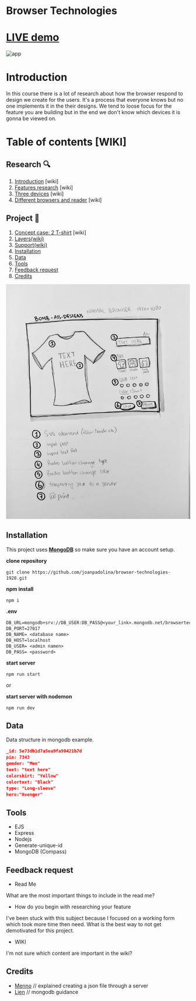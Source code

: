 # Browser Technologies
# [LIVE demo](https://shirtdesign.herokuapp.com/)

![app](https://github.com/joanpadolina/browser-technologies-1920/blob/master/readme%20assets/screens/js.gif)

# Introduction

In this course there is a lot of research about how the browser respond to design we create for the users. It's a process that everyone knows but no one implements it in the their designs. We tend to loose focus for the feature you are building but in the end we don't know which devices it is gonna be viewed on.

# Table of contents [WIKI]

## Research 🔍 
1. [Introduction](#introduction) [wiki]
1. [Features research](https://github.com/joanpadolina/browser-technologies-1920/wiki/Features) [wiki]
1. [Three devices](https://github.com/joanpadolina/browser-technologies-1920/wiki/Three-devices) [wiki]
1. [Different browsers and reader](https://github.com/joanpadolina/browser-technologies-1920/wiki/Different-Browser) [wiki]

## Project 🎨 
1. [Concept case: 2 T-shirt](https://github.com/joanpadolina/browser-technologies-1920/wiki/Concept-case-2:-T-shirt-Design) [wiki]
1. [Layers(wiki)](https://github.com/joanpadolina/browser-technologies-1920/wiki/Layering)
1. [Support(wiki)](https://github.com/joanpadolina/browser-technologies-1920/wiki/Support)
1. [Installation](#installation) 
1. [Data](#data)
1. [Tools](#tools)
1. [Feedback request](#feedback-request)
1. [Credits](#credits)

<img src="readme assets/sketch 1.jpeg">

## Installation


This project uses __[MongoDB](https://www.mongodb.com/)__ so make sure you have an account setup.



__clone repository__
```
git clone https://github.com/joanpadolina/browser-technologies-1920.git
```

__npm install__

```
npm i
```

__.env__

```env
DB_URL=mongodb+srv://DB_USER:DB_PASS@<your_link>.mongodb.net/browsertech
DB_PORT=27017
DB_NAME= <database name>
DB_HOST=localhost
DB_USER= <admin namen>
DB_PASS= <password>
```

__start server__
```
npm run start 
```
or

__start server with nodemon__
```
npm run dev
```

## Data

Data structure in mongodb example.

```json
_id: 5e73db1d7a5ea9fa90421b7d
pin: 7343
gender: "Men"
text: "text here"
colorshirt: "Yellow"
colortext: "Black"
type: "Long-sleeve"
hero:"Avenger"

```

## Tools

* EJS
* Express
* Nodejs
* Generate-unique-id
* MongoDB (Compass)

## Feedback request


* Read Me

What are the most important things to include in the read me?

* How do you begin with researching your feature

I've been stuck with this subject because I focused on a working form which took more time then need. What is the best way to not get demotivated for this project. 

* WIKI

I'm not sure which content are important in the wiki? 


## Credits
* [Menno](https://github.com/Mennauu) // explained creating a json file through a server
* [Lien](https://github.com/nlvo) // mongodb guidance
